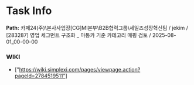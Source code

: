 # Task Info

**Path:** 카페24(주)\본사사업장\[CG]MI본부\B2B협력그룹\세일즈성장혁신팀 / jekim / [283287] 영업 세그먼트 구조화 _ 마통카 기준 카테고리 매핑 검토 / 2025-08-01_00-00-00

### WIKI
- ["https://wiki.simplexi.com/pages/viewpage.action?pageId=2784519511"]

